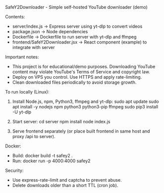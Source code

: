 SafeY2Downloader - Simple self-hosted YouTube downloader (demo)

Contents:
- server/index.js        -> Express server using yt-dlp to convert videos
- package.json           -> Node dependencies
- Dockerfile             -> Dockerfile to run server with yt-dlp and ffmpeg
- frontend/SafeY2Downloader.jsx -> React component (example) to integrate with server

Important notes:
- This project is for educational/demo purposes. Downloading YouTube content may violate YouTube's Terms of Service and copyright law.
- Deploy on VPS you control. Use HTTPS and apply rate-limiting.
- Clean downloaded files periodically to avoid storage growth.

To run locally (Linux):
1. Install Node.js, npm, Python3, ffmpeg and yt-dlp:
   sudo apt update
   sudo apt install -y nodejs npm python3 python3-pip ffmpeg
   sudo pip3 install -U yt-dlp

2. Start server:
   cd server
   npm install
   node index.js

3. Serve frontend separately (or place built frontend in same host and proxy /api to server).

Docker:
- Build: docker build -t safey2 .
- Run: docker run -p 4000:4000 safey2

Security:
- Use express-rate-limit and captcha to prevent abuse.
- Delete downloads older than a short TTL (cron job).